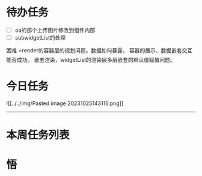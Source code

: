 # 待办任务
- [ ] oa的那个上传图片修改到组件内部
- [ ] subwidgetList的处理

困难
⭐render的容器层的规划问题。数据如何暴露。
容器的展示、数据嵌套交互能否成功。
嵌套渲染，widgetList的渲染层多层嵌套的默认值赋值问题。

# 今日任务

![[../../img/Pasted image 20231025143116.png]]




------
# 本周任务列表



# 悟